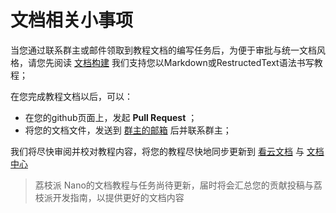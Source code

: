 文档相关小事项
==============

当您通过联系群主或邮件领取到教程文档的编写任务后，为便于审批与统一文档风格，请您先阅读
[文档构建](build_doc.html)
我们支持您以Markdown或RestructedText语法书写教程；

在您完成教程文档以后，可以：

-   在您的github页面上，发起 **Pull Request** ；
-   将您的文档文件，发送到 [群主的邮箱](mailto://zepanwucai@gmail.com)
    后并联系群主；

我们将尽快审阅并校对教程内容，将您的教程尽快地同步更新到
[看云文档](http://www.kancloud.cn) 与 [文档中心](http://nano.lichee.pro)


> 荔枝派 Nano的文档教程与任务尚待更新，届时将会汇总您的贡献投稿与荔枝派开发指南，以提供更好的文档内容
